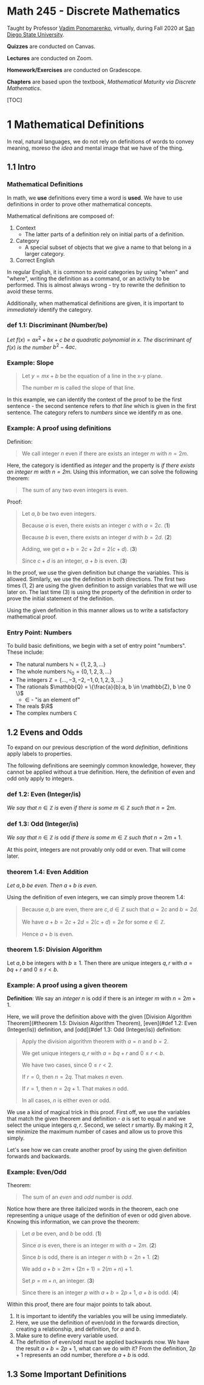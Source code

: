 # Math 245 - Discrete Mathematics

Taught by Professor [Vadim Ponomarenko](https://vadim.sdsu.edu/), virtually, during Fall 2020 at [San Diego State University](https://www.sdsu.edu/).

**Quizzes** are conducted on Canvas.

**Lectures** are conducted on Zoom.

**Homework/Exercises** are conducted on Gradescope.

**Chapters** are based upon the textbook, *Mathematical Maturity via Discrete Mathematics*.

[TOC]

# 1 Mathematical Definitions

In real, natural languages, we do not rely on definitions of words to convey meaning, moreso the *idea* and mental image that we have of the thing.

## 1.1 Intro

### Mathematical Definitions

In math, we **use** definitions every time a word is **used**. We have to use definitions in order to prove other mathematical concepts.

Mathematical definitions are composed of:

1. Context
   * The latter parts of a definition rely on initial parts of a definition.
2. Category
   * A special subset of objects that we give a name to that belong in a larger category.
3. Correct English

In regular English, it is common to avoid categories by using "when" and "where", writing the definition as a command, or an activity to be performed. This is almost always wrong - try to rewrite the definition to avoid these terms.

Additionally, when mathematical definitions are given, it is important to *immediately* identify the category.

### def 1.1: Discriminant (Number/be)

*Let* $f(x) = ax^2 +bx+ c$ *be a quadratic polynomial in* $x$. *The* discriminant *of* $f(x)$ *is the number* $b^2 - 4ac$.

### Example: Slope

> Let $y=mx+b$ be the equation of a line in the x-y plane.
>
> The number $m$ is called the slope of that line.

In this example, we can identify the context of the proof to be the first sentence - the second sentence refers to *that line* which is given in the first sentence. The category refers to *numbers* since we identify *m* as one.

### Example: A proof using definitions

Definition:

> We call integer $n$ even if there are exists an integer $m$ with $n=2m$.

Here, the category is identified as *integer* and the property is *if there exists an integer $m$ with $n=2m$*. Using this information, we can solve the following theorem:

> The sum of any two even integers is even.

Proof:

> Let $a, b$ be two even integers.
>
> Because $a$ is even, there exists an integer $c$ with $a=2c$. (**1**)
>
> Because $b$ is even, there exists an integer $d$ with $b=2d$. (**2**)
>
> Adding, we get $a+b=2c+2d=2(c+d)$. (**3**)
>
> Since $c+d$ is an integer, $a+b$ is even. (**3**)

In the proof, we use the given definition but change the variables. This is allowed. Similarly, we use the definition in both directions. The first two times (1, 2) are using the given definition to assign variables that we will use later on. The last time (3) is using the property of the definition in order to prove the initial statement of the definition.

Using the given definition in this manner allows us to write a satisfactory mathematical proof.

### Entry Point: Numbers

To build basic definitions, we begin with a set of entry point "numbers". These include:

* The natural numbers $\mathbb{N} = \{1,2,3,...\}$  
* The whole numbers $\mathbb{N}_0 = \{0,1,2,3,...\}$
* The integers $\mathbb{Z}=\{...,-3,-2,-1,0,1,2,3,...\}$
* The rationals $\mathbb{Q} = \{\frac{a}{b}:a, b \in \mathbb{Z}, b \ne 0 \}$
  * $\in$ - "is an element of"
* The reals $\R$
* The complex numbers $\mathbb{C}$

## 1.2 Evens and Odds

To expand on our previous description of the word *definition*, definitions apply labels to properties. 

The following definitions are seemingly common knowledge, however, they cannot be applied without a true definition. Here, the definition of even and odd only apply to integers.

### def 1.2: Even (Integer/is)

*We say that* $n \in \mathbb{Z}$ *is* even *if there is some* $m \in \mathbb{Z}$ *such that* $n = 2m$.

### def 1.3: Odd (Integer/is)

*We say that* $n \in \mathbb{Z}$ *is* odd *if there is some* $m \in \mathbb{Z}$ *such that* $n = 2m + 1$.

At this point, integers are not provably only odd or even. That will come later.

### theorem 1.4: Even Addition

*Let* $a,b$ *be even. Then* $a+b$ *is even*.

Using the definition of even integers, we can simply prove theorem 1.4:

> Because $a,b$ are even, there are $c,d \in \mathbb{Z}$ such that $a=2c$ and $b=2d$.
>
> We have $a+b=2c+2d=2(c+d)=2e$ for some $e \in \mathbb{Z}$.
>
> Hence $a+b$ is even.



### theorem 1.5: Division Algorithm

Let $a, b$ be integers with $b \geq 1$. Then there are unique integers $q, r$ with $a=bq+r$ and $0 \leq r < b$. 

### Example: A proof using a given theorem

**Definition**: We say an *integer* $n$ is odd if there is an integer $m$ with $n=2m+1$.

Here, we will prove the definition above with the given [Division Algorithm Theorem](#theorem 1.5: Division Algorithm Theorem), [even](#def 1.2: Even (Integer/is)) definition, and [odd](#def 1.3: Odd (Integer/is)) definition:

> Apply the division algorithm theorem with $a=n$ and $b=2$.
>
> We get unique integers $q, r$ with $a=bq+r$ and $0 \leq r < b$.
>
> We have two cases, since $0 \leq r < 2$.
>
> If $r=0$, then $n=2q$. That makes $n$ even.
>
> If $r=1$, then $n=2q+1$. That makes $n$ odd.
>
> In all cases, $n$ is either even or odd.

We use a kind of magical trick in this proof. First off, we use the variables that match the given theorem and definition - $a$ is set to equal $n$ and we select the unique integers $q, r$. Second, we select $r$ smartly. By making it $2$, we minimize the maximum number of cases and allow us to prove this simply. 

Let's see how we can create another proof by using the given definition forwards and backwards.

### Example: Even/Odd

Theorem:

> The sum of an *even* and *odd* number is *odd*.

Notice how there are three italicized words in the theorem, each one representing a unique usage of the definition of even or odd given above. Knowing this information, we can prove the theorem:

> Let $a$ be even, and $b$ be odd. (**1**)
>
> Since $a$ is even, there is an integer $m$ with $a=2m$. (**2**)
>
> Since $b$ is odd, there is an integer $n$ with $b=2n+1$. (**2**)
>
> We add $a+b=2m+(2n+1)=2(m+n)+1$.
>
> Set $p=m+n$, an integer. (**3**)
>
> Since there is an integer $p$ with $a+b=2p+1$, $a+b$ is odd. (**4**)

Within this proof, there are four major points to talk about.

1. It is important to identify the variables you will be using immediately.
2. Here, we use the definition of even/odd in the forwards direction, creating a relationship, and definition, for $a$ and $b$.
3. Make sure to define every variable used.
4. The definition of even/odd must be applied backwards now. We have the result $a+b=2p+1$, what can we do with it? From the definition, $2p+1$ represents an odd number, therefore $a+b$ is odd.

## 1.3 Some Important Definitions







